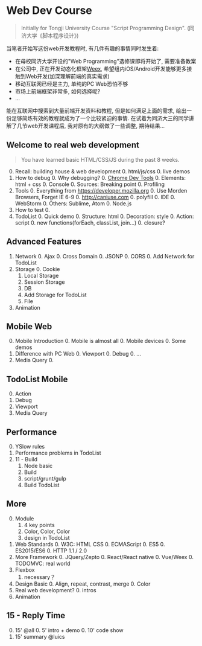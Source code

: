 # Web Dev Course

> Initially for Tongji University Course "Script Programming Design". (同济大学《脚本程序设计》)

当笔者开始写这份web开发教程时, 有几件有趣的事情同时发生着:

* 在母校同济大学开设的"Web Programming"选修课即将开始了, 需要准备教案
* 在公司中, 正在开发动态化框架[Weex](https://github.com/alibaba/weex), 希望组内iOS/Android开发能够更多接触到Web开发(加深理解前端的真实需求)
* 移动互联网已经是主力, 单纯的PC Web恐怕不够
* 市场上前端框架非常多, 如何选择呢?
* ...

能在互联网中搜索到大量前端开发资料和教程, 但是如何满足上面的需求, 给出一份足够简炼有效的教程就成为了一个比较紧迫的事情.
在试着为同济大三的同学讲解了几节web开发课程后, 我对原有的大纲做了一些调整, 期待结果...


## Welcome to real web development

> You have learned basic HTML/CSS/JS during the past 8 weeks.

0. Recall: building house & web development
    0. html/js/css
    0. live demos
0. How to debug
    0. Why debugging?
    0. [Chrome Dev Tools](https://developer.chrome.com/devtools)
    0. Elements: html + css
    0. Console
    0. Sources: Breaking point
    0. Profiling
0. Tools
    0. Everything from https://developer.mozilla.org
    0. Use Morden Browsers, Forget IE 6-9
        0. http://caniuse.com
        0. polyfill
    0. IDE
        0. WebStorm
        0. Others: Sublime, Atom
    0. Node.js
0. How to test
    0.
0. TodoList
    0. Quick demo
    0. Structure: html
    0. Decoration: style
    0. Action: script
        0. new functions(forEach, classList, join...)
        0. closure?

## Advanced Features

1. Network
    0. Ajax
    0. Cross Domain
        0. JSONP
        0. CORS
    0. Add Network for TodoList
0. Storage
    0. Cookie
    1. Local Storage
    1. Session Storage
    0. DB
    0. Add Storage for TodoList
    0. File
0. Animation

## Mobile Web

0. Mobile Introduction
    0. Mobile is almost all
    0. Mobile devices
    0. Some demos
1. Difference with PC Web
    0. Viewport
    0. Debug
    0. ...
0. Media Query
    0.

##  TodoList Mobile

0. Action
0. Debug
0. Viewport
0. Media Query

## Performance

0. YSlow rules
0. Performance problems in TodoList
0. 11 - Build
    1. Node basic
    0. Build
    0. script/grunt/gulp
    0. Build TodoList        

## More

0. Module
    1. 4 key points
    0. Color, Color, Color
    0. design in TodoList
0. Web Standards
    0. W3C: HTML CSS
    0. ECMAScript
        0. ES5
        0. ES2015/ES6
    0. HTTP 1.1 / 2.0
0. More Framework
    0. JQuery/Zepto
    0. React/React native
    0. Vue/Weex
    0. TODOMVC: real world
0. Flexbox
    1. necessary？
1. Design Basic
    0. Align, repeat, contrast, merge
    0. Color
0. Real web development?
    0. intros
0. Animation

## 15 - Reply Time

0. 15' @all
    0. 5' intro + demo
    0. 10' code show
0. 15' summary @luics    
